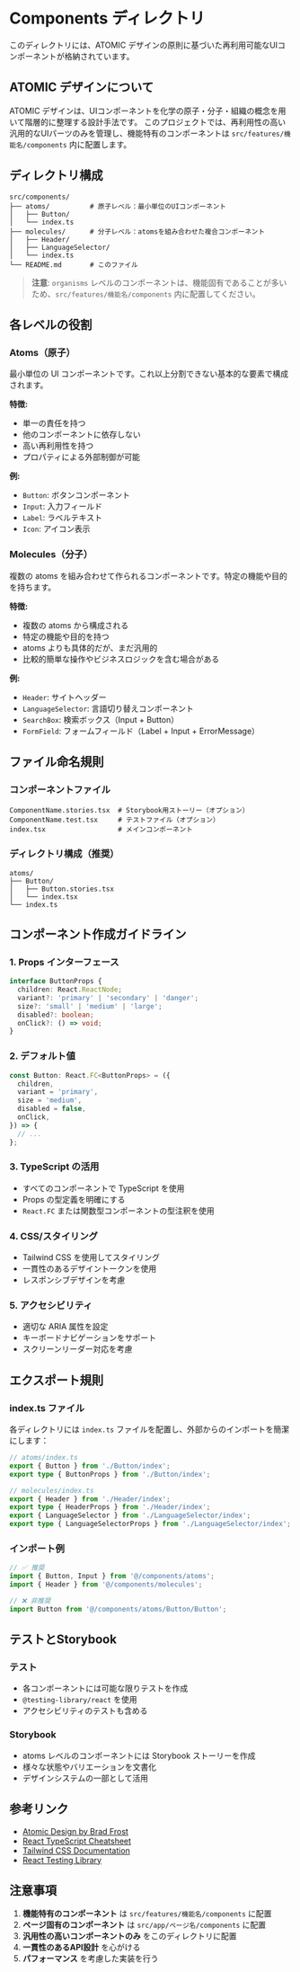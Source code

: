 # Components ディレクトリ

このディレクトリには、ATOMIC デザインの原則に基づいた再利用可能なUIコンポーネントが格納されています。

## ATOMIC デザインについて

ATOMIC デザインは、UIコンポーネントを化学の原子・分子・組織の概念を用いて階層的に整理する設計手法です。
このプロジェクトでは、再利用性の高い汎用的なUIパーツのみを管理し、機能特有のコンポーネントは `src/features/機能名/components` 内に配置します。

## ディレクトリ構成

```text
src/components/
├── atoms/          # 原子レベル：最小単位のUIコンポーネント
│   ├── Button/
│   └── index.ts
├── molecules/      # 分子レベル：atomsを組み合わせた複合コンポーネント
│   ├── Header/
│   ├── LanguageSelector/
│   └── index.ts
└── README.md       # このファイル
```

> **注意**: `organisms` レベルのコンポーネントは、機能固有であることが多いため、`src/features/機能名/components` 内に配置してください。

## 各レベルの役割

### Atoms（原子）

最小単位の UI コンポーネントです。これ以上分割できない基本的な要素で構成されます。

**特徴:**

- 単一の責任を持つ
- 他のコンポーネントに依存しない
- 高い再利用性を持つ
- プロパティによる外部制御が可能

**例:**

- `Button`: ボタンコンポーネント
- `Input`: 入力フィールド
- `Label`: ラベルテキスト
- `Icon`: アイコン表示

### Molecules（分子）

複数の atoms を組み合わせて作られるコンポーネントです。特定の機能や目的を持ちます。

**特徴:**

- 複数の atoms から構成される
- 特定の機能や目的を持つ
- atoms よりも具体的だが、まだ汎用的
- 比較的簡単な操作やビジネスロジックを含む場合がある

**例:**

- `Header`: サイトヘッダー
- `LanguageSelector`: 言語切り替えコンポーネント
- `SearchBox`: 検索ボックス（Input + Button）
- `FormField`: フォームフィールド（Label + Input + ErrorMessage）

## ファイル命名規則

### コンポーネントファイル

```text
ComponentName.stories.tsx  # Storybook用ストーリー（オプション）
ComponentName.test.tsx     # テストファイル（オプション）
index.tsx                  # メインコンポーネント
```

### ディレクトリ構成（推奨）

```text
atoms/
├── Button/
│   ├── Button.stories.tsx
│   └── index.tsx
└── index.ts
```

## コンポーネント作成ガイドライン

### 1. Props インターフェース

```typescript
interface ButtonProps {
  children: React.ReactNode;
  variant?: 'primary' | 'secondary' | 'danger';
  size?: 'small' | 'medium' | 'large';
  disabled?: boolean;
  onClick?: () => void;
}
```

### 2. デフォルト値

```typescript
const Button: React.FC<ButtonProps> = ({
  children,
  variant = 'primary',
  size = 'medium',
  disabled = false,
  onClick,
}) => {
  // ...
};
```

### 3. TypeScript の活用

- すべてのコンポーネントで TypeScript を使用
- Props の型定義を明確にする
- `React.FC` または関数型コンポーネントの型注釈を使用

### 4. CSS/スタイリング

- Tailwind CSS を使用してスタイリング
- 一貫性のあるデザイントークンを使用
- レスポンシブデザインを考慮

### 5. アクセシビリティ

- 適切な ARIA 属性を設定
- キーボードナビゲーションをサポート
- スクリーンリーダー対応を考慮

## エクスポート規則

### index.ts ファイル

各ディレクトリには `index.ts` ファイルを配置し、外部からのインポートを簡潔にします：

```typescript
// atoms/index.ts
export { Button } from './Button/index';
export type { ButtonProps } from './Button/index';

// molecules/index.ts
export { Header } from './Header/index';
export type { HeaderProps } from './Header/index';
export { LanguageSelector } from './LanguageSelector/index';
export type { LanguageSelectorProps } from './LanguageSelector/index';
```

### インポート例

```typescript
// ✅ 推奨
import { Button, Input } from '@/components/atoms';
import { Header } from '@/components/molecules';

// ❌ 非推奨
import Button from '@/components/atoms/Button/Button';
```

## テストとStorybook

### テスト

- 各コンポーネントには可能な限りテストを作成
- `@testing-library/react` を使用
- アクセシビリティのテストも含める

### Storybook

- atoms レベルのコンポーネントには Storybook ストーリーを作成
- 様々な状態やバリエーションを文書化
- デザインシステムの一部として活用

## 参考リンク

- [Atomic Design by Brad Frost](https://bradfrost.com/blog/post/atomic-web-design/)
- [React TypeScript Cheatsheet](https://react-typescript-cheatsheet.netlify.app/)
- [Tailwind CSS Documentation](https://tailwindcss.com/docs)
- [React Testing Library](https://testing-library.com/docs/react-testing-library/intro/)

## 注意事項

1. **機能特有のコンポーネント** は `src/features/機能名/components` に配置
2. **ページ固有のコンポーネント** は `src/app/ページ名/components` に配置
3. **汎用性の高いコンポーネントのみ** をこのディレクトリに配置
4. **一貫性のあるAPI設計** を心がける
5. **パフォーマンス** を考慮した実装を行う
